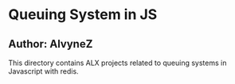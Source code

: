 # Queuing System in JS
## Author: AlvyneZ
This directory contains ALX projects related to queuing systems in Javascript with redis.
